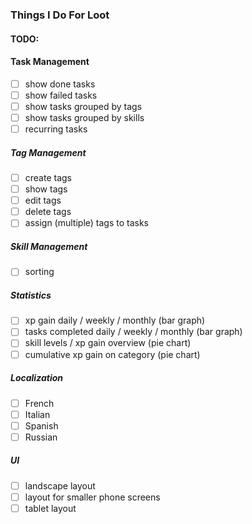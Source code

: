 ### Things I Do For Loot

#### TODO:

#### Task Management
- [ ] show done tasks
- [ ] show failed tasks
- [ ] show tasks grouped by tags
- [ ] show tasks grouped by skills
- [ ] recurring tasks

##### Tag Management
- [ ] create tags
- [ ] show tags
- [ ] edit tags
- [ ] delete tags
- [ ] assign (multiple) tags to tasks

##### Skill Management
- [ ] sorting

##### Statistics
- [ ] xp gain daily / weekly / monthly (bar graph)
- [ ] tasks completed daily / weekly / monthly (bar graph)
- [ ] skill levels / xp gain overview (pie chart)
- [ ] cumulative xp gain on category (pie chart) 

##### Localization
- [ ] French
- [ ] Italian
- [ ] Spanish
- [ ] Russian

##### UI
- [ ] landscape layout
- [ ] layout for smaller phone screens
- [ ] tablet layout
